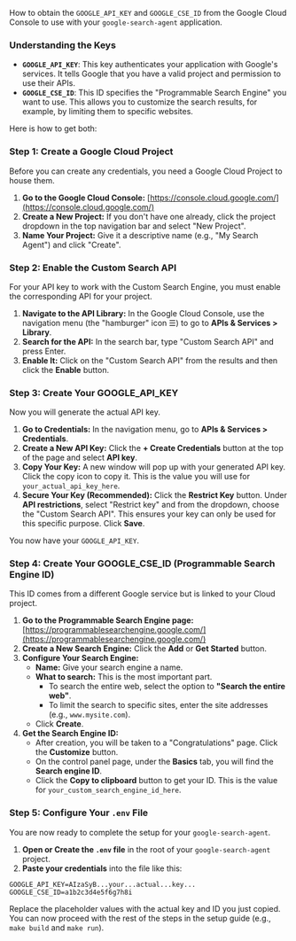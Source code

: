 

How to obtain the `GOOGLE_API_KEY` and `GOOGLE_CSE_ID` from the Google Cloud Console to use with your `google-search-agent` application.

### Understanding the Keys

  * **`GOOGLE_API_KEY`**: This key authenticates your application with Google's services. It tells Google that you have a valid project and permission to use their APIs.
  * **`GOOGLE_CSE_ID`**: This ID specifies the "Programmable Search Engine" you want to use. This allows you to customize the search results, for example, by limiting them to specific websites.

Here is how to get both:

### Step 1: Create a Google Cloud Project

Before you can create any credentials, you need a Google Cloud Project to house them.

1.  **Go to the Google Cloud Console:** [https://console.cloud.google.com/](https://console.cloud.google.com/)
2.  **Create a New Project:** If you don't have one already, click the project dropdown in the top navigation bar and select "New Project".
3.  **Name Your Project:** Give it a descriptive name (e.g., "My Search Agent") and click "Create".

### Step 2: Enable the Custom Search API

For your API key to work with the Custom Search Engine, you must enable the corresponding API for your project.

1.  **Navigate to the API Library:** In the Google Cloud Console, use the navigation menu (the "hamburger" icon ☰) to go to **APIs & Services \> Library**.
2.  **Search for the API:** In the search bar, type "Custom Search API" and press Enter.
3.  **Enable It:** Click on the "Custom Search API" from the results and then click the **Enable** button.

### Step 3: Create Your GOOGLE\_API\_KEY

Now you will generate the actual API key.

1.  **Go to Credentials:** In the navigation menu, go to **APIs & Services \> Credentials**.
2.  **Create a New API Key:** Click the **+ Create Credentials** button at the top of the page and select **API key**.
3.  **Copy Your Key:** A new window will pop up with your generated API key. Click the copy icon to copy it. This is the value you will use for `your_actual_api_key_here`.
4.  **Secure Your Key (Recommended):** Click the **Restrict Key** button. Under **API restrictions**, select "Restrict key" and from the dropdown, choose the "Custom Search API". This ensures your key can only be used for this specific purpose. Click **Save**.

You now have your `GOOGLE_API_KEY`.

### Step 4: Create Your GOOGLE\_CSE\_ID (Programmable Search Engine ID)

This ID comes from a different Google service but is linked to your Cloud project.

1.  **Go to the Programmable Search Engine page:** [https://programmablesearchengine.google.com/](https://programmablesearchengine.google.com/)
2.  **Create a New Search Engine:** Click the **Add** or **Get Started** button.
3.  **Configure Your Search Engine:**
      * **Name:** Give your search engine a name.
      * **What to search:** This is the most important part.
          * To search the entire web, select the option to **"Search the entire web"**.
          * To limit the search to specific sites, enter the site addresses (e.g., `www.mysite.com`).
      * Click **Create**.
4.  **Get the Search Engine ID:**
      * After creation, you will be taken to a "Congratulations" page. Click the **Customize** button.
      * On the control panel page, under the **Basics** tab, you will find the **Search engine ID**.
      * Click the **Copy to clipboard** button to get your ID. This is the value for `your_custom_search_engine_id_here`.

### Step 5: Configure Your `.env` File

You are now ready to complete the setup for your `google-search-agent`.

1.  **Open or Create the `.env` file** in the root of your `google-search-agent` project.
2.  **Paste your credentials** into the file like this:

<!-- end list -->

```
GOOGLE_API_KEY=AIzaSyB...your...actual...key...
GOOGLE_CSE_ID=a1b2c3d4e5f6g7h8i
```

Replace the placeholder values with the actual key and ID you just copied. You can now proceed with the rest of the steps in the setup guide (e.g., `make build` and `make run`).